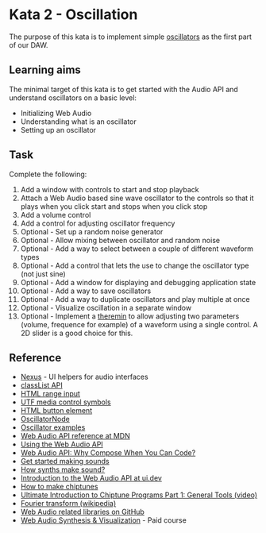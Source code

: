 # Kata 2 - Oscillation

The purpose of this kata is to implement simple [oscillators](https://en.wikipedia.org/wiki/Oscillation) as the first part of our DAW.

## Learning aims

The minimal target of this kata is to get started with the Audio API and understand oscillators on a basic level:

* Initializing Web Audio
* Understanding what is an oscillator
* Setting up an oscillator

## Task

Complete the following:

1. Add a window with controls to start and stop playback
2. Attach a Web Audio based sine wave oscillator to the controls so that it plays when you click start and stops when you click stop
3. Add a volume control
4. Add a control for adjusting oscillator frequency
5. Optional - Set up a random noise generator
6. Optional - Allow mixing between oscillator and random noise
7. Optional - Add a way to select between a couple of different waveform types
8. Optional - Add a control that lets the use to change the oscillator type (not just sine)
9. Optional - Add a window for displaying and debugging application state
10. Optional - Add a way to save oscillators
11. Optional - Add a way to duplicate oscillators and play multiple at once
12. Optional - Visualize oscillation in a separate window
13. Optional - Implement a [theremin](https://en.wikipedia.org/wiki/Theremin) to allow adjusting two parameters (volume, frequence for example) of a waveform using a single control. A 2D slider is a good choice for this.

## Reference

* [Nexus](https://nexus-js.github.io/ui/) - UI helpers for audio interfaces
* [classList API](https://developer.mozilla.org/en-US/docs/Web/API/Element/classList)
* [HTML range input](https://developer.mozilla.org/en-US/docs/Web/HTML/Element/input/range)
* [UTF media control symbols](https://en.wikipedia.org/wiki/Media_control_symbols)
* [HTML button element](https://developer.mozilla.org/en-US/docs/Web/HTML/Element/button)
* [OscillatorNode](https://developer.mozilla.org/en-US/docs/Web/API/OscillatorNode)
* [Oscillator examples](https://codepen.io/jonoliver/pen/NoawPv)
* [Web Audio API reference at MDN](https://developer.mozilla.org/en-US/docs/Web/API/Web_Audio_API)
* [Using the Web Audio API](https://developer.mozilla.org/en-US/docs/Web/API/Web_Audio_API/Using_Web_Audio_API)
* [Web Audio API: Why Compose When You Can Code?](https://www.toptal.com/web/web-audio-api-tutorial)
* [Get started making sounds](https://learningsynths.ableton.com/)
* [How synths make sound?](https://learningsynths.ableton.com/en/oscillators/how-synths-make-sound)
* [Introduction to the Web Audio API at ui.dev](https://ui.dev/web-audio-api)
* [How to make chiptunes](https://soundation.com/music-genres/how-to-make-chiptunes)
* [Ultimate Introduction to Chiptune Programs Part 1: General Tools (video)](https://www.youtube.com/watch?v=WNxw8OzUwfg)
* [Fourier transform (wikipedia)](https://en.wikipedia.org/wiki/Fourier_transform)
* [Web Audio related libraries on GitHub](https://github.com/topics/webaudio-api?l=javascript)
* [Web Audio Synthesis & Visualization](https://frontendmasters.com/courses/web-audio/) - Paid course
